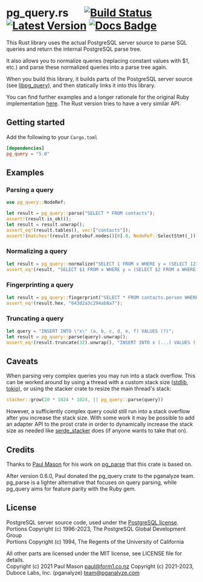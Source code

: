 pg_query.rs &emsp; [![Build Status]][actions] [![Latest Version]][crates.io] [![Docs Badge]][docs]
===========

[Build Status]: https://img.shields.io/endpoint.svg?url=https%3A%2F%2Factions-badge.atrox.dev%2Fpganalyze%2Fpg_query%2Fbadge&label=build&logo=none
[actions]: https://actions-badge.atrox.dev/pganalyze/pg_query/goto
[Latest Version]: https://img.shields.io/crates/v/pg_query.svg
[crates.io]: https://crates.io/crates/pg_query
[Docs Badge]: https://docs.rs/pg_query/badge.svg
[docs]: https://docs.rs/pg_query

This Rust library uses the actual PostgreSQL server source to parse SQL queries and return the internal PostgreSQL parse tree.

It also allows you to normalize queries (replacing constant values with $1, etc.) and parse these normalized queries into a parse tree again.

When you build this library, it builds parts of the PostgreSQL server source (see [libpg_query](https://github.com/pganalyze/libpg_query)), and then statically links it into this library.

You can find further examples and a longer rationale for the original Ruby implementation [here](https://pganalyze.com/blog/parse-postgresql-queries-in-ruby.html). The Rust version tries to have a very similar API.

## Getting started

Add the following to your `Cargo.toml`

```toml
[dependencies]
pg_query = "5.0"
```

## Examples

### Parsing a query

```rust
use pg_query::NodeRef;

let result = pg_query::parse("SELECT * FROM contacts");
assert!(result.is_ok());
let result = result.unwrap();
assert_eq!(result.tables(), vec!["contacts"]);
assert!(matches!(result.protobuf.nodes()[0].0, NodeRef::SelectStmt(_)));
```

### Normalizing a query

```rust
let result = pg_query::normalize("SELECT 1 FROM x WHERE y = (SELECT 123 FROM a WHERE z = 'bla')").unwrap();
assert_eq!(result, "SELECT $1 FROM x WHERE y = (SELECT $2 FROM a WHERE z = $3)");
```

### Fingerprinting a query

```rust
let result = pg_query::fingerprint("SELECT * FROM contacts.person WHERE id IN (1, 2, 3, 4);").unwrap();
assert_eq!(result.hex, "643d2a3c294ab8a7");
```

### Truncating a query

```rust
let query = "INSERT INTO \"x\" (a, b, c, d, e, f) VALUES (?)";
let result = pg_query::parse(query).unwrap();
assert_eq!(result.truncate(32).unwrap(), "INSERT INTO x (...) VALUES (...)");
```

## Caveats

When parsing very complex queries you may run into a stack overflow. This can be worked around by using a thread with a custom stack size ([stdlib](https://doc.rust-lang.org/std/thread/index.html#stack-size), [tokio](https://docs.rs/tokio/latest/tokio/runtime/struct.Builder.html#method.thread_stack_size)), or using the stacker crate to resize the main thread's stack:

```rust
stacker::grow(20 * 1024 * 1024, || pg_query::parse(query))
```

However, a sufficiently complex query could still run into a stack overflow after you increase the stack size. With some work it may be possible to add an adapter API to the prost crate in order to dynamically increase the stack size as needed like [serde_stacker](https://crates.io/crates/serde_stacker) does (if anyone wants to take that on).

## Credits

Thanks to [Paul Mason](https://github.com/paupino) for his work on [pg_parse](https://github.com/paupino/pg_parse) that this crate is based on.

After version 0.6.0, Paul donated the pg_query crate to the pganalyze team. pg_parse is a lighter alternative that focuses on query parsing, while pg_query aims for feature parity with the Ruby gem.

## License

PostgreSQL server source code, used under the [PostgreSQL license](https://www.postgresql.org/about/licence/).<br>
Portions Copyright (c) 1996-2023, The PostgreSQL Global Development Group<br>
Portions Copyright (c) 1994, The Regents of the University of California

All other parts are licensed under the MIT license, see LICENSE file for details.<br>
Copyright (c) 2021 Paul Mason <paul@form1.co.nz>
Copyright (c) 2021-2023, Duboce Labs, Inc. (pganalyze) <team@pganalyze.com>
